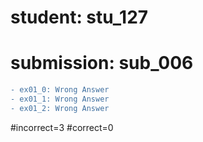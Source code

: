 # student: stu_127
# submission: sub_006

```diff
- ex01_0: Wrong Answer
- ex01_1: Wrong Answer
- ex01_2: Wrong Answer
```
#incorrect=3
#correct=0
